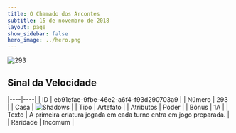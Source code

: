 ```yaml
---
title: O Chamado dos Arcontes
subtitle: 15 de novembro de 2018
layout: page
show_sidebar: false
hero_image: ../hero.png
---
```


![293](https://cdn.keyforgegame.com/media/card_front/pt/341_293_6Q53JFFFWX8F_pt.png)

## Sinal da Velocidade

|----|----|
| ID | eb91efae-9fbe-46e2-a6f4-f93d290703a9 |
| Número | 293 |
| Casa | ![Shadows](https://archonarcana.com/images/thumb/e/ee/Shadows.png/22px-Shadows.png "Sombras") |
| Tipo | Artefato |
| Atributos | Poder |
| Bônus | 1A |
| Texto | A primeira criatura jogada em cada turno entra em jogo preparada. |
| Raridade | Incomum |
